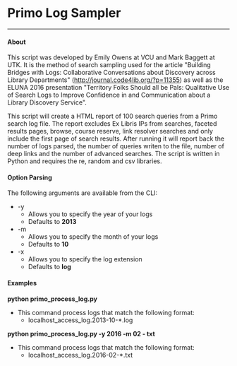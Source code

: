 # Primo Log Sampler

---

#### About

This script was developed by Emily Owens at VCU and Mark Baggett at UTK. It is the method of search sampling used for the article "Building Bridges with Logs: Collaborative Conversations about Discovery across Library Departments" (http://journal.code4lib.org/?p=11355) as well as the ELUNA 2016 presentation "Territory Folks Should all be Pals: Qualitative Use of Search Logs to Improve Confidence in and Communication about a Library Discovery Service".

This script will create a HTML report of 100 search queries from a Primo search log file. The report excludes Ex Libris IPs from searches, faceted results pages, browse, course reserve, link resolver searches and only include the first page of search results. After running it will report back the number of logs parsed, the number of queries writen to the file, number of deep links and the number of advanced searches. The script is written in Python and requires the re, random and csv libraries.

#### Option Parsing

The following arguments are available from the CLI:

* -y 
	* Allows you to specify the year of your logs
	* Defaults to **2013**
* -m 
	* Allows you to specify the month of your logs
	* Defaults to **10**
* -x
	* Allows you to specify the log extension
	* Defaults to **log**  	

#### Examples 	
 
**python primo_process_log.py**

* This command process logs that match the following format:
	* localhost_access_log.2013-10-*.log 
	
**python primo_process_log.py -y 2016 -m 02 - txt**

* This command process logs that match the following format:
	* localhost_access_log.2016-02-*.txt 